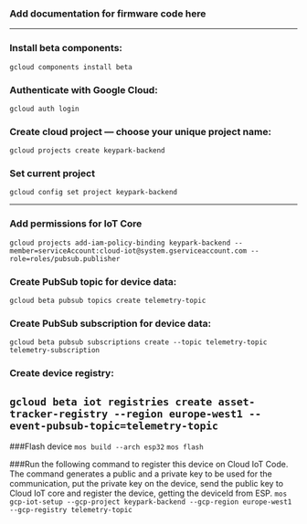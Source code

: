### Add documentation for firmware code here
--------------------------------------------------------------------------------------------------------------
### Install beta components:
`gcloud components install beta`
### Authenticate with Google Cloud:
`gcloud auth login`
### Create cloud project — choose your unique project name:
`gcloud projects create keypark-backend`
### Set current project
`gcloud config set project keypark-backend`

--------------------------------------------------------------------------------------------------------------

### Add permissions for IoT Core
`gcloud projects add-iam-policy-binding keypark-backend --member=serviceAccount:cloud-iot@system.gserviceaccount.com --role=roles/pubsub.publisher`
### Create PubSub topic for device data:
`gcloud beta pubsub topics create telemetry-topic`
### Create PubSub subscription for device data:
`gcloud beta pubsub subscriptions create --topic telemetry-topic telemetry-subscription`
### Create device registry:
`gcloud beta iot registries create asset-tracker-registry --region europe-west1 --event-pubsub-topic=telemetry-topic`
--------------------------------------------------------------------------------------------------------------


###Flash device
`mos build --arch esp32`
`mos flash`



###Run the following command to register this device on Cloud IoT Code. The command generates a public and a private key to be used for the communication, put the private key on the device, send the public key to Cloud IoT core and register the device, getting the deviceId from ESP. 
`mos gcp-iot-setup --gcp-project keypark-backend --gcp-region europe-west1 --gcp-registry telemetry-topic`

